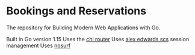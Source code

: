 # Bookings and Reservations

The repository for Building Modern Web Applications with Go.

Built in Go version 1.15
Uses the [chi router](https://github.com/go-chi/chi)
Uses [alex edwards scs](https://github.com/alexedwards/scs/v2) session management
Uses [nosurf](https://github.com/justinas/nosurf)